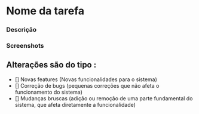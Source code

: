 # Nome da tarefa #
<!-- Nome da tarefa  -->

### Descrição
<!-- Descreva as alterações feitas -->

### Screenshots
<!-- Se necessário -->

## Alterações são do tipo :
- [] Novas features (Novas funcionalidades para o sistema)
- [] Correção de bugs (pequenas correções que não afeta o funcionamento do sistema)
- [] Mudanças bruscas (adição ou remoção de uma parte fundamental do sistema, que afeta diretamente a funcionalidade)
